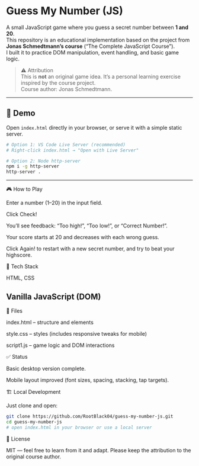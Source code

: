 # Guess My Number (JS)

A small JavaScript game where you guess a secret number between **1 and 20**.  
This repository is an educational implementation based on the project from **Jonas Schmedtmann’s course** (“The Complete JavaScript Course”).  
I built it to practice DOM manipulation, event handling, and basic game logic.

> ⚠️ Attribution  
> This is **not** an original game idea. It’s a personal learning exercise inspired by the course project.  
> Course author: Jonas Schmedtmann.

---

## 🚀 Demo
Open `index.html` directly in your browser, or serve it with a simple static server.

```bash
# Option 1: VS Code Live Server (recommended)
# Right-click index.html → "Open with Live Server"

# Option 2: Node http-server
npm i -g http-server
http-server .

```
---
🎮 How to Play

Enter a number (1–20) in the input field.

Click Check!

You’ll see feedback: “Too high!”, “Too low!”, or “Correct Number!”.

Your score starts at 20 and decreases with each wrong guess.

Click Again! to restart with a new secret number, and try to beat your highscore.

🧩 Tech Stack

HTML, CSS

Vanilla JavaScript (DOM)
---
📁 Files

index.html – structure and elements

style.css – styles (includes responsive tweaks for mobile)

script1.js – game logic and DOM interactions

✅ Status

Basic desktop version complete.

Mobile layout improved (font sizes, spacing, stacking, tap targets).

🏗 Local Development

Just clone and open:
```bash
git clone https://github.com/RootBlack04/guess-my-number-js.git
cd guess-my-number-js
# open index.html in your browser or use a local server
```
📜 License

MIT — feel free to learn from it and adapt.
Please keep the attribution to the original course author.
